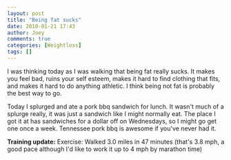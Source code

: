```yaml
---
layout: post
title: "Being fat sucks"
date: 2010-01-21 17:43
author: Joey
comments: true
categories: [Weightloss]
tags: []
---
```

I was thinking today as I was walking that being fat really sucks. It makes you feel bad, ruins your self esteem, makes it hard to find clothing that fits, and makes it hard to do anything athletic. I think being not fat is probably the best way to go.

Today I splurged and ate a pork bbq sandwich for lunch. It wasn't much of a splurge really, it was just a sandwich like I might normally eat. The place I got it at has sandwiches for a dollar off on Wednesdays, so I might go get one once a week. Tennessee pork bbq is awesome if you've never had it.

**Training update:**
Exercise: Walked 3.0 miles in 47 minutes (that's 3.8 mph, a good pace although I'd like to work it up to 4 mph by marathon time)
